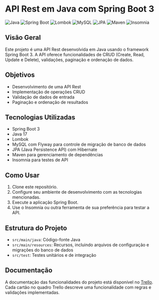 # API Rest em Java com Spring Boot 3

![Java](https://img.shields.io/badge/Java-17-blue)
![Spring Boot](https://img.shields.io/badge/Spring%20Boot-3-green)
![Lombok](https://img.shields.io/badge/Lombok-Enabled-orange)
![MySQL](https://img.shields.io/badge/MySQL-Flyway-blueviolet)
![JPA](https://img.shields.io/badge/JPA-Hibernate-lightgrey)
![Maven](https://img.shields.io/badge/Maven-Dependency%20Management-yellow)
![Insomnia](https://img.shields.io/badge/Insomnia-API%20Testing-success)

## Visão Geral

Este projeto é uma API Rest desenvolvida em Java usando o framework Spring Boot 3. A API oferece funcionalidades de CRUD (Create, Read, Update e Delete), validações, paginação e ordenação de dados.

## Objetivos

- Desenvolvimento de uma API Rest
- Implementação de operações CRUD
- Validação de dados de entrada
- Paginação e ordenação de resultados

## Tecnologias Utilizadas

- Spring Boot 3
- Java 17
- Lombok
- MySQL com Flyway para controle de migração de banco de dados
- JPA (Java Persistence API) com Hibernate
- Maven para gerenciamento de dependências
- Insomnia para testes de API

## Como Usar

1. Clone este repositório.
2. Configure seu ambiente de desenvolvimento com as tecnologias mencionadas.
3. Execute a aplicação Spring Boot.
4. Use o Insomnia ou outra ferramenta de sua preferência para testar a API.

## Estrutura do Projeto

- `src/main/java`: Código-fonte Java
- `src/main/resources`: Recursos, incluindo arquivos de configuração e migrações do banco de dados
- `src/test`: Testes unitários e de integração

## Documentação

A documentação das funcionalidades do projeto está disponível no [Trello](https://trello.com/b/O0lGCsKb/api-voll-med). Cada cartão no quadro Trello descreve uma funcionalidade com regras e validações implementadas.

